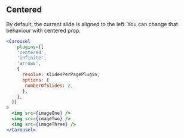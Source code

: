 ## Centered
By default, the current slide is aligned to the left. You can change that behaviour with centered prop.
```jsx render
<Carousel
    plugins={[
    'centered',
    'infinite',
    'arrows',
    {
      resolve: slidesPerPagePlugin,
      options: {
       numberOfSlides: 2,
      },
    },
  ]}   
>
  <img src={imageOne} />
  <img src={imageTwo} />
  <img src={imageThree} />
</Carousel>
```
